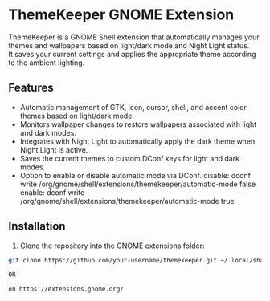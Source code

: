 # ThemeKeeper GNOME Extension

ThemeKeeper is a GNOME Shell extension that automatically manages your themes and wallpapers based on light/dark mode and Night Light status.  
It saves your current settings and applies the appropriate theme according to the ambient lighting.

## Features

- Automatic management of GTK, icon, cursor, shell, and accent color themes based on light/dark mode.
- Monitors wallpaper changes to restore wallpapers associated with light and dark modes.
- Integrates with Night Light to automatically apply the dark theme when Night Light is active.
- Saves the current themes to custom DConf keys for light and dark modes.
- Option to enable or disable automatic mode via DConf. disable: dconf write /org/gnome/shell/extensions/themekeeper/automatic-mode false   enable: dconf write /org/gnome/shell/extensions/themekeeper/automatic-mode true


## Installation

1. Clone the repository into the GNOME extensions folder:  
```bash
git clone https://github.com/your-username/themekeeper.git ~/.local/share/gnome-shell/extensions/themekeeper@yourdomain.com

OR

on https://extensions.gnome.org/
